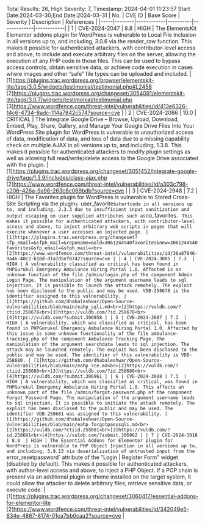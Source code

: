 Total Results: 26, High Severity: 7, Timestamp: 2024-04-01 11:23:57
Start Date:2024-03-30;End Date:2024-03-31
| No. | CVE ID | Base Score | Severity | Description | References |
|-----|--------|------------|----------|-------------|------------|
| 1 | CVE-2024-2047 | 8.8  | HIGH | The ElementsKit Elementor addons plugin for WordPress is vulnerable to Local File Inclusion in all versions up to, and including, 3.0.6 via the render_raw function. This makes it possible for authenticated attackers, with contributor-level access and above, to include and execute arbitrary files on the server, allowing the execution of any PHP code in those files. This can be used to bypass access controls, obtain sensitive data, or achieve code execution in cases where images and other “safe” file types can be uploaded and included. | [1]https://plugins.trac.wordpress.org/browser/elementskit-lite/tags/3.0.5/widgets/testimonial/testimonial.php#L2458<br>[2]https://plugins.trac.wordpress.org/changeset/3054091/elementskit-lite/tags/3.0.7/widgets/testimonial/testimonial.php<br>[3]https://www.wordfence.com/threat-intel/vulnerabilities/id/413e6326-14c6-4734-8adc-114a7842c574?source=cve |
| 2 | CVE-2024-2086 | 10.0  | CRITICAL | The Integrate Google Drive – Browse, Upload, Download, Embed, Play, Share, Gallery, and Manage Your Google Drive Files Into Your WordPress Site plugin for WordPress is vulnerable to unauthorized access of data, modification of data, and loss of data due to a missing capability check on multiple AJAX in all versions up to, and including, 1.3.8. This makes it possible for authenticated attackers to modify plugin settings as well as allowing full read/write/delete access to the Google Drive associated with the plugin. | [1]https://plugins.trac.wordpress.org/changeset/3051452/integrate-google-drive/tags/1.3.9/includes/class-ajax.php<br>[2]https://www.wordfence.com/threat-intel/vulnerabilities/id/a303c798-c206-426a-9a96-263c8c069bdb?source=cve |
| 3 | CVE-2024-2948 | 7.2  | HIGH | The Favorites plugin for WordPress is vulnerable to Stored Cross-Site Scripting via the plugin`s `user_favorites` shortcode in all versions up to, and including, 2.3.3 due to insufficient input sanitization and output escaping on user supplied attributes such as `no_favorites`. This makes it possible for authenticated attackers, with contributor-level access and above, to inject arbitrary web scripts in pages that will execute whenever a user accesses an injected page. | [1]https://plugins.trac.wordpress.org/changeset?sfp_email=&sfph_mail=&reponame=&old=3061244%40favorites&new=3061244%40favorites&sfp_email=&sfph_mail=<br>[2]https://www.wordfence.com/threat-intel/vulnerabilities/id/38a87046-9a46-40c2-b10d-d1a7d5ef8742?source=cve |
| 4 | CVE-2024-3085 | 7.3  | HIGH | A vulnerability classified as critical has been found in PHPGurukul Emergency Ambulance Hiring Portal 1.0. Affected is an unknown function of the file /admin/login.php of the component Admin Login Page. The manipulation of the argument username leads to sql injection. It is possible to launch the attack remotely. The exploit has been disclosed to the public and may be used. VDB-258678 is the identifier assigned to this vulnerability. | [1]https://github.com/dhabaleshwar/Open-Source-Vulnerabilities/blob/main/eahp_sqli.md<br>[2]https://vuldb.com/?ctiid.258678<br>[3]https://vuldb.com/?id.258678<br>[4]https://vuldb.com/?submit.306958 |
| 5 | CVE-2024-3087 | 7.3  | HIGH | A vulnerability, which was classified as critical, has been found in PHPGurukul Emergency Ambulance Hiring Portal 1.0. Affected by this issue is some unknown functionality of the file ambulance-tracking.php of the component Ambulance Tracking Page. The manipulation of the argument searchdata leads to sql injection. The attack may be launched remotely. The exploit has been disclosed to the public and may be used. The identifier of this vulnerability is VDB-258680. | [1]https://github.com/dhabaleshwar/Open-Source-Vulnerabilities/blob/main/eahp_rce.md<br>[2]https://vuldb.com/?ctiid.258680<br>[3]https://vuldb.com/?id.258680<br>[4]https://vuldb.com/?submit.306961 |
| 6 | CVE-2024-3088 | 7.3  | HIGH | A vulnerability, which was classified as critical, was found in PHPGurukul Emergency Ambulance Hiring Portal 1.0. This affects an unknown part of the file /admin/forgot-password.php of the component Forgot Password Page. The manipulation of the argument username leads to sql injection. It is possible to initiate the attack remotely. The exploit has been disclosed to the public and may be used. The identifier VDB-258681 was assigned to this vulnerability. | [1]https://github.com/dhabaleshwar/Open-Source-Vulnerabilities/blob/main/eahp_forgotpasssqli.md<br>[2]https://vuldb.com/?ctiid.258681<br>[3]https://vuldb.com/?id.258681<br>[4]https://vuldb.com/?submit.306962 |
| 7 | CVE-2024-3018 | 8.8  | HIGH | The Essential Addons for Elementor plugin for WordPress is vulnerable to PHP Object Injection in all versions up to, and including, 5.9.13 via deserialization of untrusted input from the `error_resetpassword` attribute of the "Login | Register Form" widget (disabled by default). This makes it possible for authenticated attackers, with author-level access and above, to inject a PHP Object. If a POP chain is present via an additional plugin or theme installed on the target system, it could allow the attacker to delete arbitrary files, retrieve sensitive data, or execute code. | [1]https://plugins.trac.wordpress.org/changeset/3060417/essential-addons-for-elementor-lite<br>[2]https://www.wordfence.com/threat-intel/vulnerabilities/id/342049e5-834e-4867-8174-01ca7bb0caa2?source=cve |
